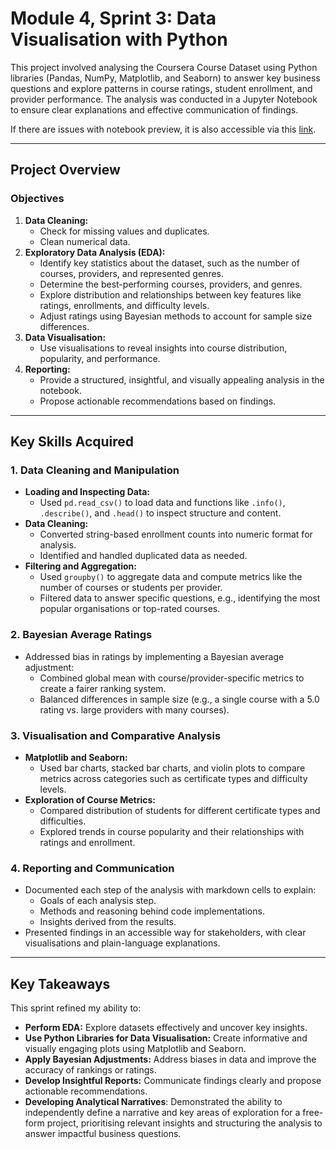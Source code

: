 # Module 4, Sprint 3: Data Visualisation with Python

This project involved analysing the Coursera Course Dataset using Python libraries (Pandas, NumPy, Matplotlib, and Seaborn) to answer key business questions and explore patterns in course ratings, student enrollment, and provider performance. The analysis was conducted in a Jupyter Notebook to ensure clear explanations and effective communication of findings. 

If there are issues with notebook preview, it is also accessible via this [link](https://colab.research.google.com/drive/1gjPOU76KGdCKrcDiChbwsbiRzLcA6Gkg).

---

## Project Overview

### Objectives
1. **Data Cleaning:**
   - Check for missing values and duplicates.
   - Clean numerical data.
3. **Exploratory Data Analysis (EDA):**
   - Identify key statistics about the dataset, such as the number of courses, providers, and represented genres.
   - Determine the best-performing courses, providers, and genres.
   - Explore distribution and relationships between key features like ratings, enrollments, and difficulty levels.
   - Adjust ratings using Bayesian methods to account for sample size differences.
4. **Data Visualisation:**
   - Use visualisations to reveal insights into course distribution, popularity, and performance.
5. **Reporting:**
   - Provide a structured, insightful, and visually appealing analysis in the notebook.
   - Propose actionable recommendations based on findings.

---

## Key Skills Acquired

### 1. Data Cleaning and Manipulation
- **Loading and Inspecting Data:**
  - Used `pd.read_csv()` to load data and functions like `.info()`, `.describe()`, and `.head()` to inspect structure and content.
- **Data Cleaning:**
  - Converted string-based enrollment counts into numeric format for analysis.
  - Identified and handled duplicated data as needed.
- **Filtering and Aggregation:**
  - Used `groupby()` to aggregate data and compute metrics like the number of courses or students per provider.
  - Filtered data to answer specific questions, e.g., identifying the most popular organisations or top-rated courses.

### 2. Bayesian Average Ratings
- Addressed bias in ratings by implementing a Bayesian average adjustment:
  - Combined global mean with course/provider-specific metrics to create a fairer ranking system.
  - Balanced differences in sample size (e.g., a single course with a 5.0 rating vs. large providers with many courses).

### 3. Visualisation and Comparative Analysis
- **Matplotlib and Seaborn:**
  - Used bar charts, stacked bar charts, and violin plots to compare metrics across categories such as certificate types and difficulty levels.
- **Exploration of Course Metrics:**
  - Compared distribution of students for different certificate types and difficulties.
  - Explored trends in course popularity and their relationships with ratings and enrollment.

### 4. Reporting and Communication
- Documented each step of the analysis with markdown cells to explain:
  - Goals of each analysis step.
  - Methods and reasoning behind code implementations.
  - Insights derived from the results.
- Presented findings in an accessible way for stakeholders, with clear visualisations and plain-language explanations.

---

## Key Takeaways

This sprint refined my ability to:
- **Perform EDA:** Explore datasets effectively and uncover key insights.
- **Use Python Libraries for Data Visualisation:** Create informative and visually engaging plots using Matplotlib and Seaborn.
- **Apply Bayesian Adjustments:** Address biases in data and improve the accuracy of rankings or ratings.
- **Develop Insightful Reports:** Communicate findings clearly and propose actionable recommendations.
- **Developing Analytical Narratives**: Demonstrated the ability to independently define a narrative and key areas of exploration for a free-form project, prioritising relevant insights and structuring the analysis to answer impactful business questions.
